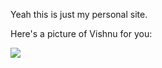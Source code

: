 Yeah this is just my personal site.

Here's a picture of Vishnu for you: 

![](https://upload.wikimedia.org/wikipedia/commons/c/c2/Bhagavan_Vishnu.jpg)